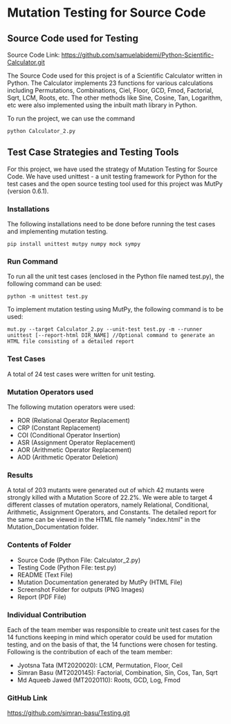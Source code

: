 # Mutation Testing for Source Code

## Source Code used for Testing

Source Code Link: https://github.com/samuelabidemi/Python-Scientific-Calculator.git

The Source Code used for this project is of a Scientific Calculator written in Python. The Calculator implements 23 functions for various calculations including Permutations, Combinations, Ciel, Floor, GCD, Fmod, Factorial, Sqrt, LCM, Roots, etc. The other methods like Sine, Cosine, Tan, Logarithm, etc were also implemented using the inbuilt math library in Python.

To run the project, we can use the command 
```
python Calculator_2.py
```
## Test Case Strategies and Testing Tools

For this project, we have used the strategy of Mutation Testing for Source Code. We have used unittest - a unit testing framework for Python for the test cases and the open source testing tool used for this project was MutPy (version 0.6.1).

### Installations
The following installations need to be done before running the test cases and implementing mutation testing.

```
pip install unittest mutpy numpy mock sympy
```

### Run Command

To run all the unit test cases (enclosed in the Python file named test.py), the following command can be used:

```
python -m unittest test.py
```

To implement mutation testing using MutPy, the following command is to be used:

```
mut.py --target Calculator_2.py --unit-test test.py -m --runner unittest [--report-html DIR_NAME] //Optional command to generate an HTML file consisting of a detailed report
```

### Test Cases
A total of 24 test cases were written for unit testing.

### Mutation Operators used

The following mutation operators were used:

- ROR (Relational Operator Replacement)
- CRP (Constant Replacement)
- COI (Conditional Operator Insertion)
- ASR (Assignment Operator Replacement)
- AOR (Arithmetic Operator Replacement)
- AOD (Arithmetic Operator Deletion)

### Results
A total of 203 mutants were generated out of which 42 mutants were strongly killed with a Mutation Score of 22.2%. We were able to target 4 different classes of mutation operators, namely Relational, Conditional, Arithmetic, Assignment Operators, and Constants. The detailed report for the same can be viewed in the HTML file namely "index.html" in the Mutation_Documentation folder.

### Contents of Folder
- Source Code (Python File: Calculator_2.py)
- Testing Code (Python File: test.py)
- README (Text File)
- Mutation Documentation generated by MutPy (HTML File)
- Screenshot Folder for outputs (PNG Images)
- Report (PDF File)

### Individual Contribution
Each of the team member was responsible to create unit test cases for the 14 functions keeping in mind which operator could be used for mutation testing, and on the basis of that, the 14 functions were chosen for testing. Following is the contribution of each of the team member:
- Jyotsna Tata (MT2020020): LCM, Permutation, Floor, Ceil
- Simran Basu (MT2020145): Factorial, Combination, Sin, Cos, Tan, Sqrt
- Md Aqueeb Jawed (MT2020110): Roots, GCD, Log, Fmod

### GitHub Link
https://github.com/simran-basu/Testing.git
